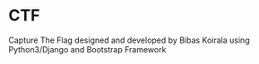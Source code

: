 # CTF
Capture The Flag designed and developed by Bibas Koirala using Python3/Django and Bootstrap Framework
